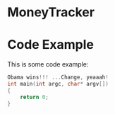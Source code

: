 # MoneyTracker

Code Example
============

This is some code example:
```c++
Obama wins!!! ...Change, yeaaah!
int main(int argc, char* argv[])
{
	return 0;
}
```